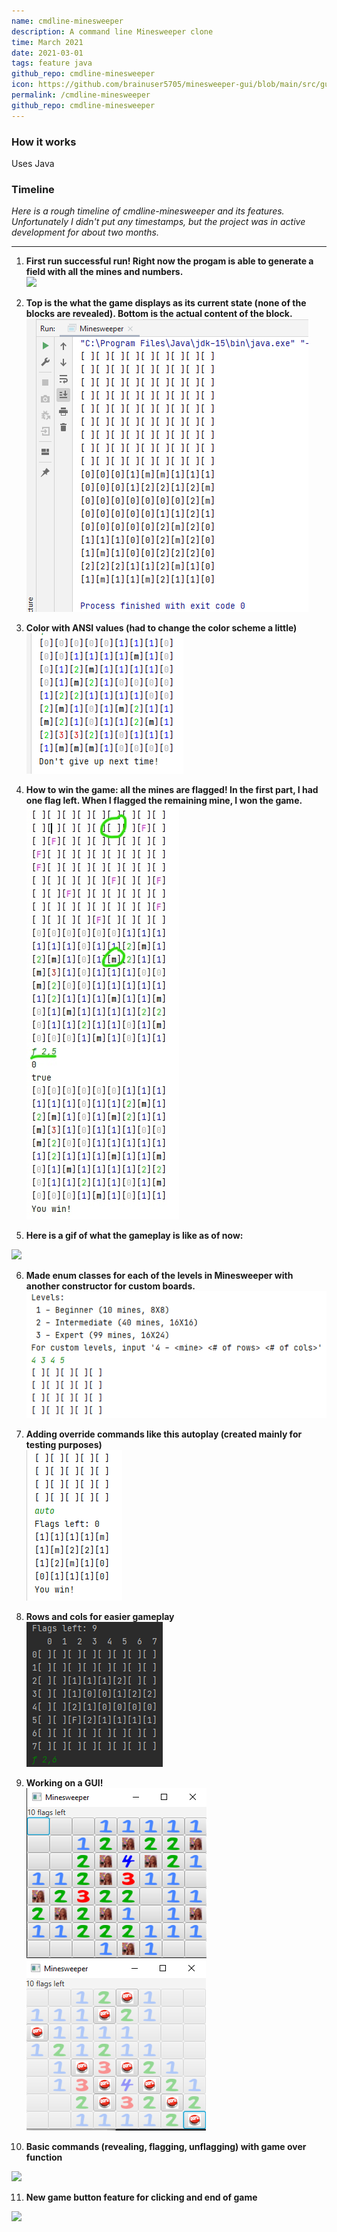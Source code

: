```yaml
---
name: cmdline-minesweeper
description: A command line Minesweeper clone
time: March 2021
date: 2021-03-01
tags: feature java
github_repo: cmdline-minesweeper
icon: https://github.com/brainuser5705/minesweeper-gui/blob/main/src/gui/resources/mine.png?raw=true
permalink: /cmdline-minesweeper
github_repo: cmdline-minesweeper
---
```


### How it works

Uses Java

### Timeline

*Here is a rough timeline of cmdline-minesweeper and its features. Unfortunately I didn't put any timestamps, but the project was in active development for about two months.*

----

1. **First run successful run! Right now the progam is able to generate a field with all the mines and numbers.**  
![](/assests/images/cmdline_minesweeper_images/first-run.png)  

2. **Top is the what the game displays as its current state (none of the blocks are revealed). Bottom is the actual content of the block.**  
![](/assets/images/cmdline_minesweeper_images/second-run.png)  

3. **Color with ANSI values (had to change the color scheme a little)**  
![](/assets/images/cmdline_minesweeper_images/color.png)  

4. **How to win the game: all the mines are flagged! In the first part, I had one flag left. When I flagged the remaining mine, I won the game.**  
![](/assets/images/cmdline_minesweeper_images/flag-all-mines.jpg)  

5. **Here is a gif of what the gameplay is like as of now:**  
<img src="/assets/images/cmdline_minesweeper_images/v0-gameplay.gif" height="500px"> 

6. **Made enum classes for each of the levels in Minesweeper with another constructor for custom boards.**  
![](/assets/images/cmdline_minesweeper_images/enum-levels.png)  

7. **Adding override commands like this autoplay (created mainly for testing purposes)**  
![](/assets/images/cmdline_minesweeper_images/auto-command.png)  

8. **Rows and cols for easier gameplay**  
![](/assets/images/cmdline_minesweeper_images/rows-and-cols.png)  

9. **Working on a GUI!**  
![](/assets/images/cmdline_minesweeper_images/gui_v1.png)  
![](/assets/images/cmdline_minesweeper_images/flagging.png)

10. **Basic commands (revealing, flagging, unflagging) with game over function** 
<img src="/assets/images/cmdline_minesweeper_images/gui_gameplay.gif" height="500px"> 

11. **New game button feature for clicking and end of game**  
<img src="/assets/images/cmdline_minesweeper_images/newgamebutton_feature.gif" height="500px"> 
